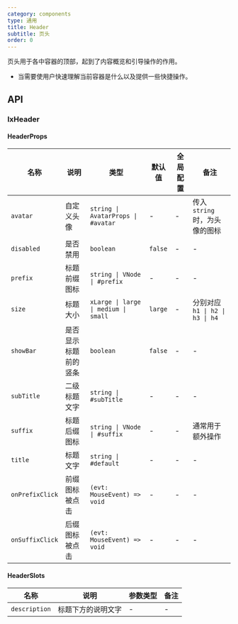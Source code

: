 ```yaml
---
category: components
type: 通用
title: Header
subtitle: 页头
order: 0
---
```


页头用于各中容器的顶部，起到了内容概览和引导操作的作用。

- 当需要使用户快速理解当前容器是什么以及提供一些快捷操作。

## API

### IxHeader

#### HeaderProps

| 名称 | 说明 | 类型  | 默认值 | 全局配置 | 备注 |
| --- | --- | --- | --- | --- | --- |
| `avatar` | 自定义头像 | `string \| AvatarProps \| #avatar` | - | - | 传入 `string` 时，为头像的图标  |
| `disabled` | 是否禁用 | `boolean` | `false` | - | - |
| `prefix` | 标题前缀图标 | `string \| VNode \| #prefix` | - | - | - |
| `size` | 标题大小 | `xLarge \| large \| medium \| small` | `large` | - | 分别对应 `h1 \| h2 \| h3 \| h4` |
| `showBar` | 是否显示标题前的竖条 | `boolean` | `false` | - | - |
| `subTitle` | 二级标题文字 | `string \| #subTitle` | - | - | - |
| `suffix` | 标题后缀图标 | `string \| VNode \| #suffix` | - | - | 通常用于额外操作 |
| `title` | 标题文字 | `string \| #default` | - | - | - |
| `onPrefixClick` | 前缀图标被点击 | `(evt: MouseEvent) => void` | - | - | - |
| `onSuffixClick` | 后缀图标被点击 | `(evt: MouseEvent) => void` | - | - | - |

#### HeaderSlots

| 名称 | 说明 | 参数类型 | 备注 |
| --- | --- | --- | --- |
| `description` | 标题下方的说明文字 | - | - |
